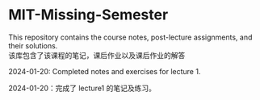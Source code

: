 # MIT-Missing-Semester
This repository contains the course notes, post-lecture assignments, and their solutions.  
该库包含了该课程的笔记，课后作业以及课后作业的解答

2024-01-20: Completed notes and exercises for lecture 1.

2024-01-20：完成了 lecture1 的笔记及练习。
